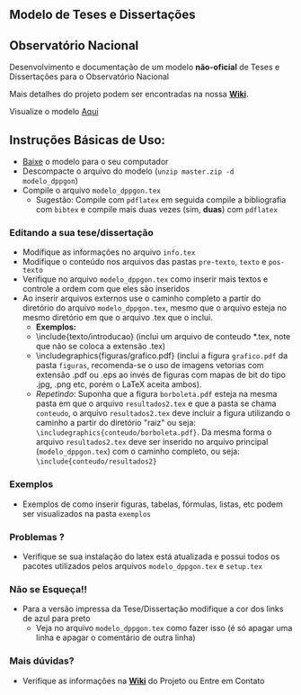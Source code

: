 ## Modelo de Teses e Dissertações
## Observatório Nacional

Desenvolvimento e documentação de um modelo **não-oficial** de Teses e
Dissertações para o Observatório Nacional

Mais detalhes do projeto podem ser encontradas na nossa [**Wiki**](https://github.com/evandromr/modelodetese_dppgon/wiki).

Visualize o modelo [Aqui](https://github.com/evandromr/modelodetese_dppgon/blob/master/modelo_dppgon.pdf?raw=true)  

## Instruções Básicas de Uso:

  - [Baixe](https://github.com/evandromr/modelodetese_dppgon/archive/master.zip) o modelo para o seu computador
  - Descompacte o arquivo do modelo (`unzip master.zip -d modelo_dppgon`)
  - Compile o arquivo `modelo_dppgon.tex`
    - Sugestão: Compile com `pdflatex` em seguida compile a bibliografia com `bibtex` e compile mais duas vezes (sim, __duas__) com `pdflatex`

### Editando a sua tese/dissertação

  - Modifique as informações no arquivo `info.tex`
  - Modifique o conteúdo nos arquivos das pastas `pre-texto`, `texto` e `pos-texto`
  - Verifique no arquivo `modelo_dppgon.tex` como inserir mais textos e controle a ordem com que eles são inseridos
  - Ao inserir arquivos externos use o caminho completo a partir do diretório do arquivo `modelo_dppgon.tex`, mesmo que o arquivo esteja no mesmo diretório em que o arquivo .tex que o inclui.
    - __Exemplos:__  
    - \include{texto/introducao} (inclui um arquivo de conteudo \*.tex, note que não se coloca a extensão .tex)
    - \includegraphics{figuras/grafico.pdf} (inclui a figura `grafico.pdf` da pasta `figuras`, recomenda-se o uso de imagens vetorias com extensão .pdf ou .eps ao invés de figuras com mapas de bit do tipo .jpg, .png etc, porém o LaTeX aceita ambos).
    - _Repetindo_: Suponha que a figura `borboleta.pdf` esteja na mesma pasta em que o arquivo `resultados2.tex` e que a pasta se chama `conteudo`, o arquivo `resultados2.tex` deve incluir a figura utilizando o caminho a partir do diretório "raiz" ou seja: `\includegraphics{conteudo/borboleta.pdf}`. Da mesma forma o arquivo `resultados2.tex` deve ser inserido no arquivo principal (`modelo_dppgon.tex`) com o caminho completo, ou seja: `\include{conteudo/resultados2}`

### Exemplos

  - Exemplos de como inserir figuras, tabelas, fórmulas, listas, etc podem ser visualizados na pasta `exemplos`

### Problemas ?

  - Verifique se sua instalação do latex está atualizada e possui todos os pacotes utilizados pelos arquivos `modelo_dppgon.tex` e `setup.tex`

### Não se Esqueça!!

  - Para a versão impressa da Tese/Dissertação modifique a cor dos links de azul para preto 
    - Veja no arquivo `modelo_dppgon.tex` como fazer isso (é só apagar uma linha e apagar o comentário de outra linha)

### Mais dúvidas?

  - Verifique as informações na [**Wiki**](https://github.com/evandromr/modelodetese_dppgon/wiki) do Projeto ou Entre em Contato
